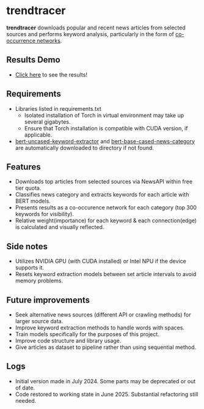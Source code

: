 # trendtracer
**trendtracer** downloads popular and recent news articles from selected sources and performs keyword analysis, particularly in the form of [co-occurrence networks](https://en.wikipedia.org/wiki/Co-occurrence_network). 

## Results Demo
- [Click here](https://donngas.github.io/trendtracer/) to see the results!

## Requirements
- Libraries listed in requirements.txt
    - Isolated installation of Torch in virtual environment may take up several gigabytes.
    - Ensure that Torch installation is compatible with CUDA version, if applicable.
- [bert-uncased-keyword-extractor](https://huggingface.co/yanekyuk/bert-uncased-keyword-extractor) and [bert-base-cased-news-category](https://huggingface.co/elozano/bert-base-cased-news-category/tree/main) are automatically downloaded to directory if not found.

## Features
- Downloads top articles from selected sources via NewsAPI within free tier quota.
- Classifies news category and extracts keywords for each article with BERT models.
- Presents results as a co-occurence network for each category (top 300 keywords for visibility).
- Relative weight(importance) for each keyword & each connection(edge) is calculated and visually reflected.

## Side notes
- Utilizes NVIDIA GPU (with CUDA installed) or Intel NPU if the device supports it.
- Resets keyword extraction models between set article intervals to avoid memory problems.

## Future improvements
- Seek alternative news sources (different API or crawling methods) for larger source data.
- Improve keyword extraction methods to handle words with spaces.
- Train models specifically for the purposes of this project.
- Improve code structure and library usage.
- Give articles as dataset to pipeline rather than using sequential method.

## Logs
- Initial version made in July 2024. Some parts may be deprecated or out of date.
- Code restored to working state in June 2025. Substantial refactoring still needed.

